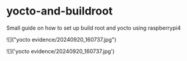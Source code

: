 # yocto-and-buildroot
Small guide on how to set up build root and yocto using raspberrypi4

![]("yocto evidence/20240920_160737.jpg")

![]('yocto evidence/20240920_160737.jpg')

